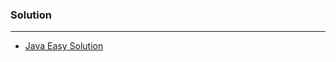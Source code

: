 ### Solution

---

* [Java Easy Solution](https://leetcode.com/problems/find-bottom-left-tree-value/discuss/1137536/Java-Easy-DFS-Solution)